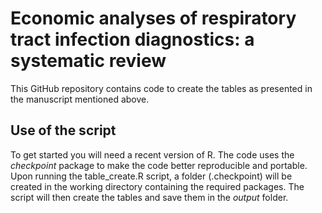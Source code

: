 # Economic analyses of respiratory tract infection diagnostics: a systematic review 

This GitHub repository contains code to create the tables as presented in the manuscript mentioned above.

## Use of the script

To get started you will need a recent version of R. The code uses the *checkpoint* package to make the code better reproducible and portable. Upon running the table_create.R script, a folder (.checkpoint) will be created in the working directory containing the required packages. The script will then create the tables and save them in the *output* folder.
